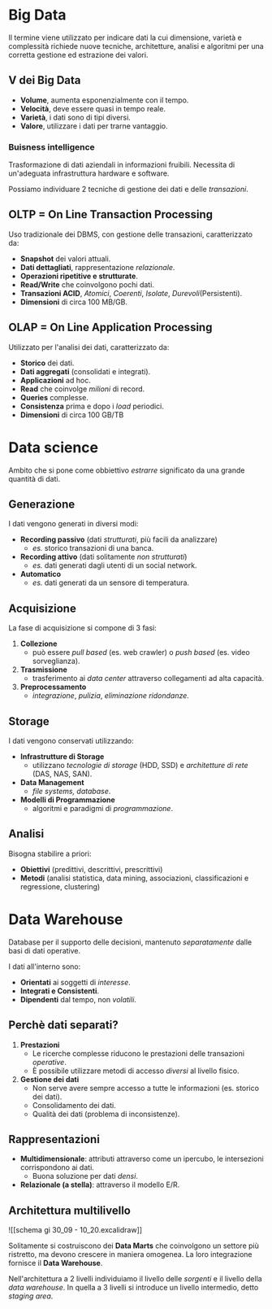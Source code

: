 # Big Data
Il termine viene utilizzato per indicare dati la cui dimensione, varietà e complessità richiede nuove tecniche, architetture, analisi e algoritmi per una corretta gestione ed estrazione dei valori.

## V dei Big Data
- **Volume**, aumenta esponenzialmente con il tempo.
- **Velocità**, deve essere quasi in tempo reale.
- **Varietà**, i dati sono di tipi diversi.
- **Valore**, utilizzare i dati per trarne vantaggio.

### Buisness intelligence
Trasformazione di dati aziendali in informazioni fruibili. Necessita di un'adeguata infrastruttura hardware e software.

Possiamo individuare 2 tecniche di gestione dei dati e delle *transazioni*.

## OLTP = On Line Transaction Processing
Uso tradizionale dei DBMS, con gestione delle transazioni, caratterizzato da:
- **Snapshot** dei valori attuali.
- **Dati dettagliati**, rappresentazione *relazionale*.
- **Operazioni ripetitive e strutturate**.
- **Read/Write** che coinvolgono pochi dati.
- **Transazioni ACID**, *Atomici*, *Coerenti*, *Isolate*, *Durevoli*(Persistenti).
- **Dimensioni** di circa 100 MB/GB.

## OLAP = On Line Application Processing
Utilizzato per l'analisi dei dati, caratterizzato da:
- **Storico** dei dati.
- **Dati aggregati** (consolidati e integrati).
- **Applicazioni** ad hoc.
- **Read** che coinvolge *milioni* di record.
- **Queries** complesse.
- **Consistenza** prima e dopo i *load* periodici.
- **Dimensioni** di circa 100 GB/TB

# Data science
Ambito che si pone come obbiettivo *estrarre* significato da una grande quantità di dati.

## Generazione
I dati vengono generati in diversi modi:
- **Recording passivo** (dati *strutturati*, più facili da analizzare)
	- *es.* storico transazioni di una banca.
- **Recording attivo** (dati solitamente *non strutturati*)
	- *es.* dati generati dagli utenti di un social network.
- **Automatico**
	- *es.* dati generati da un sensore di temperatura.

## Acquisizione
La fase di acquisizione si compone di 3 fasi:
1. **Collezione**
	- può essere *pull based* (es. web crawler) o *push based* (es. video sorveglianza).
2. **Trasmissione**
	- trasferimento ai *data center* attraverso collegamenti ad alta capacità.
3. **Preprocessamento**
	- *integrazione*, *pulizia*, *eliminazione ridondanze*.

## Storage
I dati vengono conservati utilizzando:
- **Infrastrutture di Storage**
	- utilizzano *tecnologie di storage* (HDD, SSD) e *architetture di rete* (DAS, NAS, SAN).
- **Data Management**
	- *file systems, database*.
- **Modelli di Programmazione**
	- algoritmi e paradigmi di *programmazione*.

## Analisi
Bisogna stabilire a priori:
- **Obiettivi** (predittivi, descrittivi, prescrittivi)
- **Metodi** (analisi statistica, data mining, associazioni, classificazioni e regressione, clustering)

# Data Warehouse
Database per il supporto delle decisioni, mantenuto *separatamente* dalle basi di dati operative.

I dati all'interno sono:
- **Orientati** ai soggetti di *interesse*.
- **Integrati e Consistenti**.
- **Dipendenti** dal tempo, non *volatili*.

## Perchè dati separati?
1. **Prestazioni**
	- Le ricerche complesse riducono le prestazioni delle transazioni *operative*.
	- È possibile utilizzare metodi di accesso *diversi* al livello fisico.
2. **Gestione dei dati**
	- Non serve avere sempre accesso a tutte le informazioni (es. storico dei dati).
	- Consolidamento dei dati.
	- Qualità dei dati (problema di inconsistenze).

## Rappresentazioni
- **Multidimensionale**: attributi attraverso come un ipercubo, le intersezioni corrispondono ai dati.
	- Buona soluzione per dati *densi*.
- **Relazionale (a stella)**: attraverso il modello E/R.

## Architettura multilivello
![[schema gi 30_09 - 10_20.excalidraw]]

Solitamente si costruiscono dei **Data Marts** che coinvolgono un settore più ristretto, ma devono crescere in maniera omogenea. La loro integrazione fornisce il **Data Warehouse**.

Nell'architettura a 2 livelli individuiamo il livello delle *sorgenti* e il livello della *data warehouse*.
In quella a 3 livelli si introduce un livello intermedio, detto *staging area*.